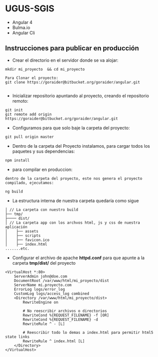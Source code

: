# UGUS-SGIS

- Angular 4
- Bulma.io
- Angular Cli

## Instrucciones para publicar en producción

- Crear el directorio en el servidor donde se va alojar:

```
mkdir mi_proyecto  && cd mi_proyecto

Para Clonar el proyecto:
git clone https://goraider@bitbucket.org/goraider/angular.git


```
- Inicializar repositorio apuntando al proyecto, creando el repositorio remoto:
```
git init
git remote add origin https://goraider@bitbucket.org/goraider/angular.git
```

- Configuramos para que solo baje la carpeta del proyecto:
```
git pull origin master
```
- Dentro de la carpeta del Proyecto instalamos, para cargar todos los paquetes y sus dependencias:
```
npm install
```
- para compilar en produccion:

```
dentro de la carpeta del proyecto, este nos genera el proyecto compilado, ejecutamos:

ng build
```

- La estructura interna de nuestra carpeta quedaría como sigue
```
│ // La carpeta con nuestro build
├── tmp/
├──── dist/
│ // La carpeta app con los archvos html, js y css de nuestra aplicación 
│    ├── assets
│    ├── scripts
│    ├── favicon.ico
│    ├── index.html
.......etc.
```

- Configurar el archivo de apache **httpd.conf** para que apunte a la carpeta **tmp/dist/** del proyecto

```
<VirtualHost *:80>
    ServerAdmin john@doe.com
    DocumentRoot /var/www/html/mi_proyecto/dist
    ServerName mi.proyecto.com
    ErrorLog logs/error_log
    CustomLog logs/access_log combined
    <Directory /var/www/html/mi_proyecto/dist>
        RewriteEngine on

        # No reescribir archivos o directorios
        RewriteCond %{REQUEST_FILENAME} -f [OR]
        RewriteCond %{REQUEST_FILENAME} -d
        RewriteRule ^ - [L]

        # Reescribir todo lo demas a index.html para permitir html5 state links
        RewriteRule ^ index.html [L]
    </Directory>
</VirtualHost>
```